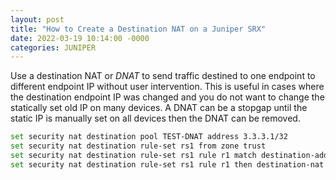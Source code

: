 ```yaml
---
layout: post
title: "How to Create a Destination NAT on a Juniper SRX"
date: 2022-03-19 10:14:00 -0000
categories: JUNIPER 
---
```

Use a destination NAT or _DNAT_ to send traffic destined to one endpoint to different endpoint IP without user intervention. This is useful in cases where the destination endpoint IP was changed and you do not want to change the statically set old IP on many devices. A DNAT can be a stopgap until the static IP is manually set on all devices then the DNAT can be removed.

```sh
set security nat destination pool TEST-DNAT address 3.3.3.1/32
set security nat destination rule-set rs1 from zone trust
set security nat destination rule-set rs1 rule r1 match destination-address 2.2.2.1/32
set security nat destination rule-set rs1 rule r1 then destination-nat pool TEST-DNAT
```
